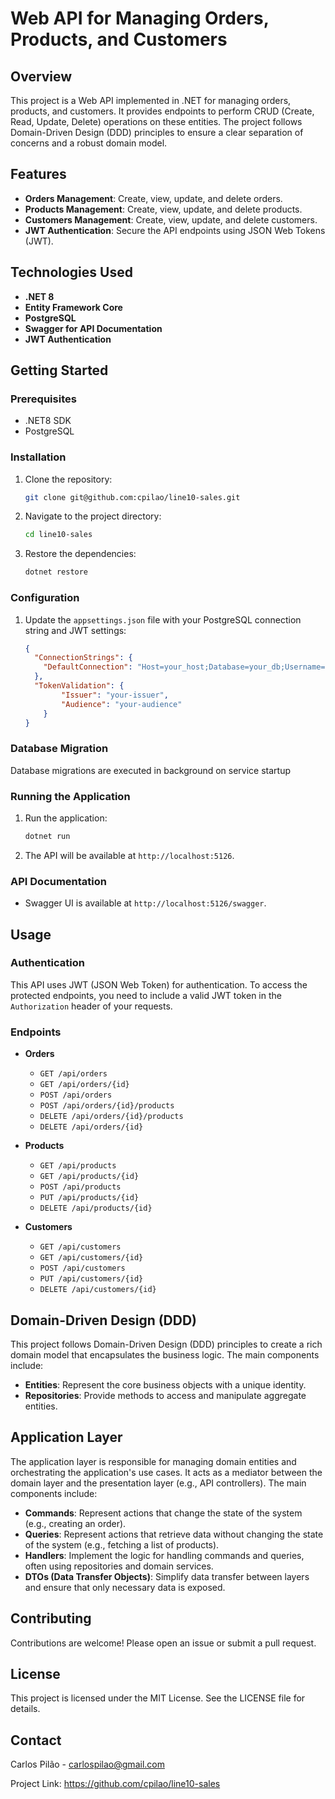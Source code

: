 # Web API for Managing Orders, Products, and Customers

## Overview

This project is a Web API implemented in .NET for managing orders, products, and customers. It provides endpoints to perform CRUD (Create, Read, Update, Delete) operations on these entities. The project follows Domain-Driven Design (DDD) principles to ensure a clear separation of concerns and a robust domain model.

## Features

- **Orders Management**: Create, view, update, and delete orders.
- **Products Management**: Create, view, update, and delete products.
- **Customers Management**: Create, view, update, and delete customers.
- **JWT Authentication**: Secure the API endpoints using JSON Web Tokens (JWT).

## Technologies Used

- **.NET 8**
- **Entity Framework Core**
- **PostgreSQL**
- **Swagger for API Documentation**
- **JWT Authentication**

## Getting Started

### Prerequisites

- .NET8 SDK
- PostgreSQL

### Installation

1. Clone the repository:
    ```sh
    git clone git@github.com:cpilao/line10-sales.git
    ```
2. Navigate to the project directory:
    ```sh
    cd line10-sales
    ```
3. Restore the dependencies:
    ```sh
    dotnet restore
    ```

### Configuration

1. Update the `appsettings.json` file with your PostgreSQL connection string and JWT settings:
    ```json
    {
      "ConnectionStrings": {
        "DefaultConnection": "Host=your_host;Database=your_db;Username=your_user;Password=your_password"
      },
      "TokenValidation": {
            "Issuer": "your-issuer",
            "Audience": "your-audience"
        }
    }
    ```

### Database Migration

Database migrations are executed in background on service startup

### Running the Application

1. Run the application:
    ```sh
    dotnet run
    ```

2. The API will be available at `http://localhost:5126`.

### API Documentation

- Swagger UI is available at `http://localhost:5126/swagger`.

## Usage

### Authentication

This API uses JWT (JSON Web Token) for authentication. To access the protected endpoints, you need to include a valid JWT token in the `Authorization` header of your requests.

### Endpoints

- **Orders**
  - `GET /api/orders`
  - `GET /api/orders/{id}`
  - `POST /api/orders`
  - `POST /api/orders/{id}/products`
  - `DELETE /api/orders/{id}/products`
  - `DELETE /api/orders/{id}`

- **Products**
  - `GET /api/products`
  - `GET /api/products/{id}`
  - `POST /api/products`
  - `PUT /api/products/{id}`
  - `DELETE /api/products/{id}`

- **Customers**
  - `GET /api/customers`
  - `GET /api/customers/{id}`
  - `POST /api/customers`
  - `PUT /api/customers/{id}`
  - `DELETE /api/customers/{id}`

## Domain-Driven Design (DDD)

This project follows Domain-Driven Design (DDD) principles to create a rich domain model that encapsulates the business logic. The main components include:

- **Entities**: Represent the core business objects with a unique identity.
- **Repositories**: Provide methods to access and manipulate aggregate entities.

## Application Layer

The application layer is responsible for managing domain entities and orchestrating the application's use cases. It acts as a mediator between the domain layer and the presentation layer (e.g., API controllers). The main components include:

- **Commands**: Represent actions that change the state of the system (e.g., creating an order).
- **Queries**: Represent actions that retrieve data without changing the state of the system (e.g., fetching a list of products).
- **Handlers**: Implement the logic for handling commands and queries, often using repositories and domain services.
- **DTOs (Data Transfer Objects)**: Simplify data transfer between layers and ensure that only necessary data is exposed.

## Contributing

Contributions are welcome! Please open an issue or submit a pull request.

## License

This project is licensed under the MIT License. See the LICENSE file for details.

## Contact

Carlos Pilão - carlospilao@gmail.com

Project Link: https://github.com/cpilao/line10-sales
